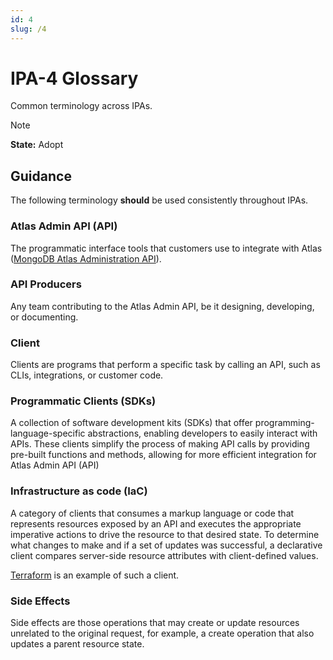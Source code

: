 ```yaml
---
id: 4
slug: /4
---
```


# IPA-4 Glossary

Common terminology across IPAs.

> [!NOTE]  
> **State:** Adopt

## Guidance

The following terminology **should** be used consistently throughout IPAs.

### Atlas Admin API (API)

The programmatic interface tools that customers use to integrate with Atlas
([MongoDB Atlas Administration API](https://www.mongodb.com/docs/atlas/reference/api-resources-spec/v2/)).

### API Producers

Any team contributing to the Atlas Admin API, be it designing, developing, or
documenting.

### Client

Clients are programs that perform a specific task by calling an API, such as
CLIs, integrations, or customer code.

### Programmatic Clients (SDKs)

A collection of software development kits (SDKs) that offer
programming-language-specific abstractions, enabling developers to easily
interact with APIs. These clients simplify the process of making API calls by
providing pre-built functions and methods, allowing for more efficient
integration for Atlas Admin API (API)

### Infrastructure as code (IaC)

A category of clients that consumes a markup language or code that represents
resources exposed by an API and executes the appropriate imperative actions to
drive the resource to that desired state. To determine what changes to make and
if a set of updates was successful, a declarative client compares server-side
resource attributes with client-defined values.

[Terraform](https://www.terraform.io/) is an example of such a client.

### Side Effects

Side effects are those operations that may create or update resources unrelated
to the original request, for example, a create operation that also updates a
parent resource state.

